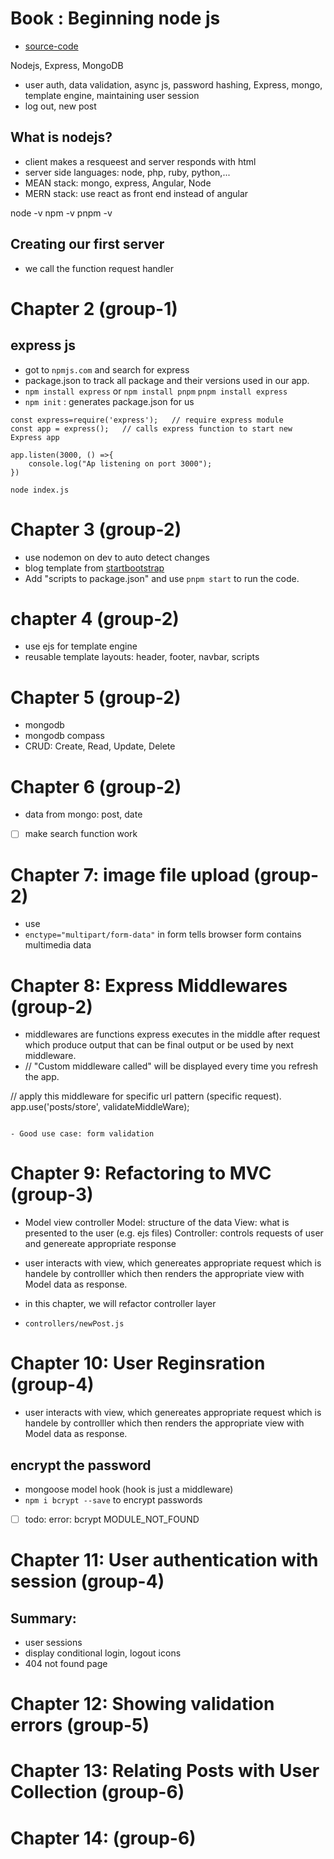 # Book : Beginning node js

- [source-code](github.com/greglim81/expresss_chap3-8)

Nodejs, Express, MongoDB

- user auth, data validation, async js, password hashing, Express, mongo, template engine, maintaining user session
- log out, new post

## What is nodejs?

- client makes a resqueest and server responds with html
- server side languages: node, php, ruby, python,...
- MEAN stack: mongo, express, Angular, Node
- MERN stack: use react as front end instead of angular

node -v
npm -v
pnpm -v

## Creating our first server

- we call the function request handler

# Chapter 2 (group-1)

## express js

- got to `npmjs.com` and search for express
- package.json to track all package and their versions used in our app.
- `npm install express`
  or
  `npm install pnpm`
  `pnpm install express`
- `npm init` : generates package.json for us

```
const express=require('express');   // require express module
const app = express();   // calls express function to start new Express app

app.listen(3000, () =>{
    console.log("Ap listening on port 3000");
})
```

`node index.js`

# Chapter 3 (group-2)

- use nodemon on dev to auto detect changes
- blog template from [startbootstrap](https://startbootstrap.com/theme/clean-blog)
- Add "scripts to package.json" and use `pnpm start` to run the code.

# chapter 4 (group-2)

- use ejs for template engine
- reusable template layouts: header, footer, navbar, scripts

# Chapter 5 (group-2)

- mongodb
- mongodb compass
- CRUD: Create, Read, Update, Delete

# Chapter 6 (group-2)

- data from mongo: post, date
- [ ] make search function work

# Chapter 7: image file upload (group-2)

- use
- `enctype="multipart/form-data"` in form tells browser form contains multimedia data

# Chapter 8: Express Middlewares (group-2)

- middlewares are functions express executes in the middle after request which produce output that can be final output or be used by next middleware.
- // "Custom middleware called" will be displayed every time you refresh the app.

// apply this middleware for specific url pattern (specific request).
app.use('posts/store', validateMiddleWare);

```

- Good use case: form validation
```

# Chapter 9: Refactoring to MVC (group-3)

- Model view controller
  Model: structure of the data
  View: what is presented to the user (e.g. ejs files)
  Controller: controls requests of user and genereate appropriate response

- user interacts with view, which genereates appropriate request which is handele by controlller which then renders the appropriate view with Model data as response.

- in this chapter, we will refactor controller layer
- `controllers/newPost.js`

# Chapter 10: User Reginsration (group-4)

- user interacts with view, which genereates appropriate request which is handele by controlller which then renders the appropriate view with Model data as response.

## encrypt the password

- mongoose model hook (hook is just a middleware)
- `npm i bcrypt --save` to encrypt passwords
- [ ] todo: error: bcrypt MODULE_NOT_FOUND

# Chapter 11: User authentication with session (group-4)

## Summary:

- user sessions
- display conditional login, logout icons
- 404 not found page

# Chapter 12: Showing validation errors (group-5)

# Chapter 13: Relating Posts with User Collection (group-6)

# Chapter 14: (group-6)
